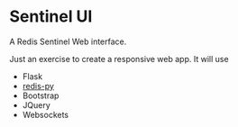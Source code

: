 # Sentinel UI
A Redis Sentinel Web interface.

Just an exercise to create a responsive web app. It will use
 - Flask
 - [redis-py](https://github.com/andymccurdy/redis-py)
 - Bootstrap
 - JQuery
 - Websockets
